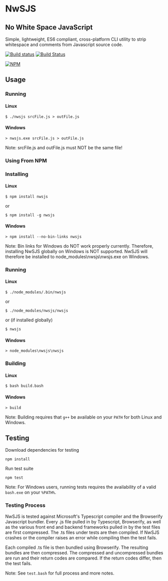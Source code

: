 # NwSJS

## No White Space JavaScript
Simple, lightweight, ES6 compliant, cross-platform CLI utility to strip whitespace and comments from Javascript source code.  

[![Build status](https://ci.appveyor.com/api/projects/status/j59s8ni4iimacqkt?svg=true)](https://ci.appveyor.com/project/chgibb/nwsjs)
[![Build Status](https://travis-ci.org/chgibb/NwSJS.svg?branch=master)](https://travis-ci.org/chgibb/NwSJS)

[![NPM](https://nodei.co/npm/nwsjs.png?downloads=true&downloadRank=true&stars=true)](https://nodei.co/npm/nwsjs/)

## Usage
### Running
#### Linux
``` 
$ ./nwsjs srcFile.js > outFile.js
```
#### Windows
``` 
> nwsjs.exe srcFile.js > outFile.js
```
Note: srcFile.js and outFile.js must NOT be the same file!  
### Using From NPM  
### Installing
#### Linux
```
$ npm install nwsjs
```
or
```
$ npm install -g nwsjs
```
#### Windows
```
> npm install --no-bin-links nwsjs
```
Note: Bin links for Windows do NOT work properly currently. Therefore, installing NwSJS globally on Windows is NOT supported. NwSJS will therefore be installed to  node_modules\nwsjs\nwsjs.exe on Windows.

### Running
#### Linux
```
$ ./node_modules/.bin/nwsjs
```
or
```
$ ./node_modules/nwsjs/nwsjs
```
or (if installed globally)
```
$ nwsjs
```
#### Windows
```
> node_modules\nwsjs\nwsjs
```

### Building
#### Linux
```
$ bash build.bash
```
#### Windows
```
> build
```
Note: Building requires that ```g++``` be available on your ```PATH``` for both Linux and Windows.

## Testing
Download dependencies for testing
```
npm install
```

Run test suite
```
npm test
```
Note: For Windows users, running tests requires the availability of a valid ```bash.exe``` on your ```%PATH%```.

### Testing Process
NwSJS is tested against Microsoft's Typescript compiler and the Browserify Javascript bundler. Every .js file pulled in by Typescript, Browserify, as well as the various front end and backend frameworks pulled in by the test files are first compressed. The .ts files under tests are then compiled. If NwSJS crashes or the compiler raises an error while compiling then the test fails.  

Each compiled .ts file is then bundled using Browserify. The resulting bundles are then compressed. The compressed and uncompressed bundles are run and their return codes are compared. If the return codes differ, then the test fails.

Note: See ```test.bash``` for full process and more notes.